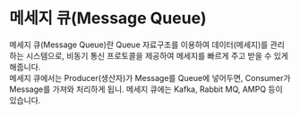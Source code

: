 # 메세지 큐(Message Queue)
메세지 큐(Message Queue)란 Queue 자료구조를 이용하여 데이터(메세지)를 관리하는 시스템으로, 비동기 통신 프로토콜을 제공하여 메세지를 빠르게 주고 받을 수 있게 해줍니다.   
메세지 큐에서는 Producer(생산자)가 Message를 Queue에 넣어두면, Consumer가 Message를 가져와 처리하게 됩니. 메세지 큐에는 Kafka, Rabbit MQ, AMPQ 등이 있습니다.
